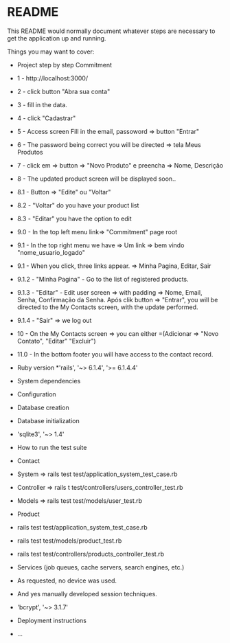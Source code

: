 # README


This README would normally document whatever steps are necessary to get the
application up and running.

Things you may want to cover:


* Project step by step Commitment

* 1 - http://localhost:3000/
* 2 - click button "Abra sua conta"
* 3 - fill in the data.
* 4 - click "Cadastrar"
* 5 - Access screen Fill in the email, passoword => button "Entrar"
* 6 - The password being correct you will be directed => tela Meus Produtos
* 7 - click em => button => "Novo Produto" e preencha => Nome, Descrição
* 8 - The updated product screen will be displayed soon..
* 8.1 - Button => "Edite" ou "Voltar"
* 8.2 - "Voltar" do you have your product list

* 8.3 - "Editar" you have the option to edit

* 9.0 - In the top left menu link=> "Commitment" page root
* 9.1 - In the top right menu we have  => Um link => bem vindo "nome_usuario_logado"
* 9.1 - When you click, three links appear. => Minha Pagina, Editar, Sair 

* 9.1.2 - "Minha Pagina" - Go to the list of registered products.
* 9.1.3 - "Editar" - Edit user screen => with padding => Nome, Email, Senha, Confirmação da Senha. Após clik button => "Entrar", you will be directed to the My Contacts screen, with the update performed.
* 9.1.4 - "Sair" => we log out
* 10 - On the My Contacts screen => you can either =(Adicionar => "Novo Contato", "Editar" "Excluir")
* 11.0 - In the bottom footer you will have access to the contact record.

* Ruby version
*'rails', '~> 6.1.4', '>= 6.1.4.4'

* System dependencies

* Configuration

* Database creation
 
* Database initialization

* 'sqlite3', '~> 1.4'

* How to run the test suite

* Contact
* System => rails test test/application_system_test_case.rb
* Controller => rails t test/controllers/users_controller_test.rb
* Models => rails test test/models/user_test.rb

* Product
* rails test test/application_system_test_case.rb
* rails test test/models/product_test.rb
* rails test test/controllers/products_controller_test.rb


* Services (job queues, cache servers, search engines, etc.)

* As requested, no device was used.
* And yes manually developed session techniques.
* 'bcrypt', '~> 3.1.7'


* Deployment instructions

* ...
